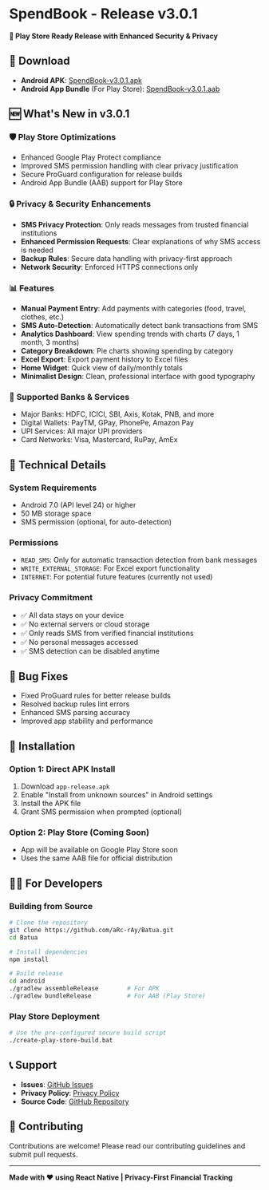 # SpendBook - Release v3.0.1

**🎉 Play Store Ready Release with Enhanced Security & Privacy**

## 📱 **Download**
- **Android APK**: [SpendBook-v3.0.1.apk](https://github.com/aRc-rAy/Batua/releases/download/v3.0.1/SpendBook-v3.0.1.apk)
- **Android App Bundle** (For Play Store): [SpendBook-v3.0.1.aab](https://github.com/aRc-rAy/Batua/releases/download/v3.0.1/SpendBook-v3.0.1.aab)

## 🆕 **What's New in v3.0.1**

### 🛡️ **Play Store Optimizations**
- Enhanced Google Play Protect compliance
- Improved SMS permission handling with clear privacy justification
- Secure ProGuard configuration for release builds
- Android App Bundle (AAB) support for Play Store

### 🔒 **Privacy & Security Enhancements**
- **SMS Privacy Protection**: Only reads messages from trusted financial institutions
- **Enhanced Permission Requests**: Clear explanations of why SMS access is needed
- **Backup Rules**: Secure data handling with privacy-first approach
- **Network Security**: Enforced HTTPS connections only

### 📊 **Features**
- **Manual Payment Entry**: Add payments with categories (food, travel, clothes, etc.)
- **SMS Auto-Detection**: Automatically detect bank transactions from SMS
- **Analytics Dashboard**: View spending trends with charts (7 days, 1 month, 3 months)
- **Category Breakdown**: Pie charts showing spending by category
- **Excel Export**: Export payment history to Excel files
- **Home Widget**: Quick view of daily/monthly totals
- **Minimalist Design**: Clean, professional interface with good typography

### 🏦 **Supported Banks & Services**
- Major Banks: HDFC, ICICI, SBI, Axis, Kotak, PNB, and more
- Digital Wallets: PayTM, GPay, PhonePe, Amazon Pay
- UPI Services: All major UPI providers
- Card Networks: Visa, Mastercard, RuPay, AmEx

## 🔧 **Technical Details**

### **System Requirements**
- Android 7.0 (API level 24) or higher
- 50 MB storage space
- SMS permission (optional, for auto-detection)

### **Permissions**
- `READ_SMS`: Only for automatic transaction detection from bank messages
- `WRITE_EXTERNAL_STORAGE`: For Excel export functionality
- `INTERNET`: For potential future features (currently not used)

### **Privacy Commitment**
- ✅ All data stays on your device
- ✅ No external servers or cloud storage
- ✅ Only reads SMS from verified financial institutions
- ✅ No personal messages accessed
- ✅ SMS detection can be disabled anytime

## 🐛 **Bug Fixes**
- Fixed ProGuard rules for better release builds
- Resolved backup rules lint errors
- Enhanced SMS parsing accuracy
- Improved app stability and performance

## 🚀 **Installation**

### **Option 1: Direct APK Install**
1. Download `app-release.apk`
2. Enable "Install from unknown sources" in Android settings
3. Install the APK file
4. Grant SMS permission when prompted (optional)

### **Option 2: Play Store (Coming Soon)**
- App will be available on Google Play Store soon
- Uses the same AAB file for official distribution

## 👨‍💻 **For Developers**

### **Building from Source**
```bash
# Clone the repository
git clone https://github.com/aRc-rAy/Batua.git
cd Batua

# Install dependencies
npm install

# Build release
cd android
./gradlew assembleRelease        # For APK
./gradlew bundleRelease          # For AAB (Play Store)
```

### **Play Store Deployment**
```bash
# Use the pre-configured secure build script
./create-play-store-build.bat
```

## 📞 **Support**
- **Issues**: [GitHub Issues](https://github.com/aRc-rAy/Batua/issues)
- **Privacy Policy**: [Privacy Policy](https://github.com/aRc-rAy/Batua/blob/main/PRIVACY_POLICY.md)
- **Source Code**: [GitHub Repository](https://github.com/aRc-rAy/Batua)

## 🤝 **Contributing**
Contributions are welcome! Please read our contributing guidelines and submit pull requests.

---

**Made with ❤️ using React Native | Privacy-First Financial Tracking**
